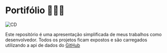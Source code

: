 # Portifólio 👨🏽‍💻

![CD](https://github.com/githiago-f/about-me/actions/workflows/cd.yml/badge.svg?branch=main)

Este repositório é uma apresentação simplificada de meus trabalhos como desenvolvedor. Todos os projetos ficam expostos e são carregados utilizando a api de dados do [GitHub](https://docs.github.com/en/rest)
